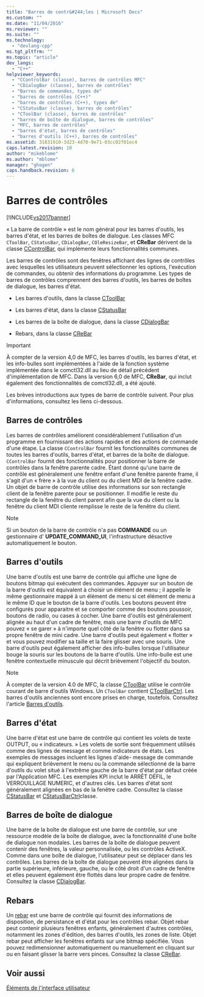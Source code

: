 ```yaml
---
title: "Barres de contr&#244;les | Microsoft Docs"
ms.custom: ""
ms.date: "11/04/2016"
ms.reviewer: ""
ms.suite: ""
ms.technology: 
  - "devlang-cpp"
ms.tgt_pltfrm: ""
ms.topic: "article"
dev_langs: 
  - "C++"
helpviewer_keywords: 
  - "CControlBar (classe), barres de contrôles MFC"
  - "CDialogBar (classe), barres de contrôles"
  - "Barres de commandes, types de"
  - "barres de contrôles (C++)"
  - "barres de contrôles (C++), types de"
  - "CStatusBar (classe), barres de contrôles"
  - "CToolBar (classe), barres de contrôles"
  - "barres de boîte de dialogue, barres de contrôles"
  - "MFC, barres de contrôles"
  - "barres d'état, barres de contrôles"
  - "barres d'outils (C++), barres de contrôles"
ms.assetid: 31831910-3d23-4d70-9e71-03cc02f01ec4
caps.latest.revision: 10
author: "mikeblome"
ms.author: "mblome"
manager: "ghogen"
caps.handback.revision: 6
---
```

# Barres de contr&#244;les
[!INCLUDE[vs2017banner](../assembler/inline/includes/vs2017banner.md)]

« La barre de contrôle » est le nom général pour les barres d'outils, les barres d'état, et les barres de boîtes de dialogue.  Les classes MFC `CToolBar`, `CStatusBar`, `CDialogBar`, `COleResizeBar`, et **CReBar** dérivent de la classe [CControlBar](../mfc/reference/ccontrolbar-class.md), qui implémente leurs fonctionnalités communes.  
  
 Les barres de contrôles sont des fenêtres affichant des lignes de contrôles avec lesquelles les utilisateurs peuvent sélectionner les options, l'exécution de commandes, ou obtenir des informations du programme.  Les types de barres de contrôles comprennent des barres d'outils, les barres de boîtes de dialogue, les barres d'état.  
  
-   Les barres d'outils, dans la classe [CToolBar](../mfc/reference/ctoolbar-class.md)  
  
-   Les barres d'état, dans la classe [CStatusBar](../mfc/reference/cstatusbar-class.md)  
  
-   Les barres de la boîte de dialogue, dans la classe [CDialogBar](../mfc/reference/cdialogbar-class.md)  
  
-   Rebars, dans la classe [CReBar](../mfc/reference/crebar-class.md)  
  
> [!IMPORTANT]
>  À compter de la version 4,0 de MFC, les barres d'outils, les barres d'état, et les info\-bulles sont implémentées à l'aide de la fonction système implémentée dans le comctl32.dll au lieu de détail précédent d'implémentation de MFC.  Dans la version 6,0 de MFC, **CReBar**, qui inclut également des fonctionnalités de comctl32.dll, a été ajouté.  
  
 Les brèves introductions aux types de barre de contrôle suivent.  Pour plus d'informations, consultez les liens ci\-dessous.  
  
## Barres de contrôles  
 Les barres de contrôles améliorent considérablement l'utilisation d'un programme en fournissant des actions rapides et des actions de commande d'une étape.  La classe `CControlBar` fournit les fonctionnalités communes de toutes les barres d'outils, barres d'état, et barres de la boîte de dialogue.  `CControlBar` fournit des fonctionnalités pour positionner la barre de contrôles dans la fenêtre parente cadre.  Étant donné qu'une barre de contrôle est généralement une fenêtre enfant d'une fenêtre parente frame, il s'agit d'un « frère » à la vue du client ou du client MDI de la fenêtre cadre.  Un objet de barre de contrôle utilise des informations sur son rectangle client de la fenêtre parente pour se positionner.  Il modifie le reste du rectangle de la fenêtre du client parent afin que la vue du client ou la fenêtre du client MDI cliente remplisse le reste de la fenêtre du client.  
  
> [!NOTE]
>  Si un bouton de la barre de contrôle n'a pas **COMMANDE** ou un gestionnaire d' **UPDATE\_COMMAND\_UI**, l'infrastructure désactive automatiquement le bouton.  
  
## Barres d'outils  
 Une barre d'outils est une barre de contrôle qui affiche une ligne de boutons bitmap qui exécutent des commandes.  Appuyer sur un bouton de la barre d'outils est équivalent à choisir un élément de menu ; il appelle le même gestionnaire mappé à un élément de menu si cet élément de menu a le même ID que le bouton de la barre d'outils.  Les boutons peuvent être configurés pour apparaitre et se comporter comme des boutons poussoir, boutons de radio, ou cases à cocher.  Une barre d'outils est généralement alignée au haut d'un cadre de fenêtre, mais une barre d'outils de MFC pouvez « se garer » à n'importe quel côté de la fenêtre ou flotter dans sa propre fenêtre de mini cadre.  Une barre d'outils peut également « flotter » et vous pouvez modifier sa taille et la faire glisser avec une souris.  Une barre d'outils peut également afficher des info\-bulles lorsque l'utilisateur bouge la souris sur les boutons de la barre d'outils.  Une info\-bulle est une fenêtre contextuelle minuscule qui décrit brièvement l'objectif du bouton.  
  
> [!NOTE]
>  À compter de la version 4.0 de MFC, la classe [CToolBar](../mfc/reference/ctoolbar-class.md) utilise le contrôle courant de barre d'outils Windows.  Un `CToolBar` contient [CToolBarCtrl](../mfc/reference/ctoolbarctrl-class.md).  Les barres d'outils anciennes sont encore prises en charge, toutefois.  Consultez l'article [Barres d'outils](../mfc/mfc-toolbar-implementation.md).  
  
## Barres d'état  
 Une barre d'état est une barre de contrôle qui contient les volets de texte OUTPUT, ou « indicateurs. » Les volets de sortie sont fréquemment utilisés comme des lignes de message et comme indicateurs de états.  Les exemples de messages incluent les lignes d'aide\- message de commande qui expliquent brièvement le menu ou la commande sélectionné de la barre d'outils du volet situé à l'extrême gauche de la barre d'état par défaut créée par l'Application MFC.  Les exemples KPI inclut le ARRÊT DÉFIL, le VERROUILLAGE NUMERIC, et d'autres clés.  Les barres d'état sont généralement alignées en bas de la fenêtre cadre.  Consultez la classe [CStatusBar](../mfc/reference/cstatusbar-class.md) et [CStatusBarCtrl](../mfc/reference/cstatusbarctrl-class.md)classe.  
  
## Barres de boîte de dialogue  
 Une barre de la boîte de dialogue est une barre de contrôle, sur une ressource modèle de la boîte de dialogue, avec la fonctionnalité d'une boîte de dialogue non modales.  Les barres de la boîte de dialogue peuvent contenir des fenêtres, la valeur personnalisée, ou les contrôles ActiveX.  Comme dans une boîte de dialogue, l'utilisateur peut se déplacer dans les contrôles.  Les barres de la boîte de dialogue peuvent être alignées dans la partie supérieure, inférieure, gauche, ou le côté droit d'un cadre de fenêtre et elles peuvent également être flottés dans leur propre cadre de fenêtre.  Consultez la classe [CDialogBar](../mfc/reference/cdialogbar-class.md).  
  
## Rebars  
 Un [rebar](../mfc/using-crebarctrl.md) est une barre de contrôle qui fournit des informations de disposition, de persistance et d'état pour les contrôles rebar.  Objet rebar peut contenir plusieurs fenêtres enfants, généralement d'autres contrôles, notamment les zones d'édition, des barres d'outils, les zones de liste.  Objet rebar peut afficher les fenêtres enfants sur une bitmap spécifiée.  Vous pouvez redimensionner automatiquement ou manuellement en cliquant sur ou en faisant glisser la barre vers pinces.  Consultez la classe [CReBar](../mfc/reference/crebar-class.md).  
  
## Voir aussi  
 [Éléments de l'interface utilisateur](../mfc/user-interface-elements-mfc.md)